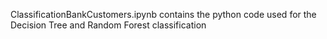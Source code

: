ClassificationBankCustomers.ipynb contains the python code used for the Decision Tree and Random Forest classification
